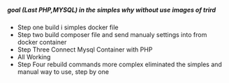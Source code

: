 ##### goal (Last PHP,MYSQL) in the simples why without use images of trird
- Step one build i simples docker file
- Step two build composer file and send manualy settings into from docker container
- Step Three Connect Mysql Container with PHP
- All Working 
- Step Four rebuild commands more complex eliminated the simples and manual way to use, step by one
